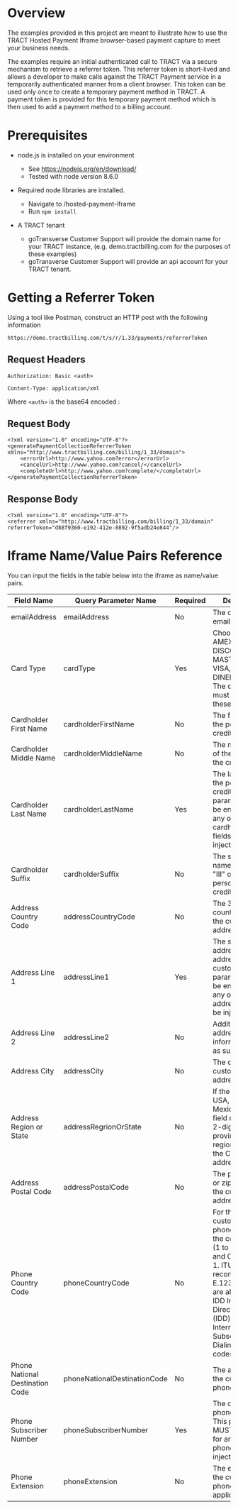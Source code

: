 # Overview
The examples provided in this project are meant to illustrate how to use the TRACT 
Hosted Payment Iframe browser-based payment capture to meet your business needs.

The examples require an initial authenticated call to TRACT via a secure mechanism to retrieve a 
referrer token. This referrer token is short-lived and allows a developer to make calls against the TRACT Payment
service in a temporarily authenticated manner from a client browser.  This token can be used only
once to create a temporary payment method in TRACT.  A payment token is provided for this temporary payment
method which is then used to add a payment method to a billing account.

# Prerequisites 
* node.js is installed on your environment

    * See https://nodejs.org/en/download/
    * Tested with node version 8.6.0 

* Required node libraries are installed.

    * Navigate to /hosted-payment-iframe
    * Run `npm install`

* A TRACT tenant

    * goTransverse Customer Support will provide the domain name for your TRACT instance, (e.g. demo.tractbilling.com for the purposes of these examples)
    * goTransverse Customer Support will provide an api account for your TRACT tenant.
    
    
# Getting a Referrer Token

Using a tool like Postman, construct an HTTP post with the following information

```https://demo.tractbilling.com/t/s/r/1.33/payments/referrerToken```


## Request Headers

```Authorization: Basic <auth>``` 

```Content-Type: application/xml```
    
   Where `<auth>` is the base64 encoded <your-username>:<your-password>

    
## Request Body
```
<?xml version="1.0" encoding="UTF-8"?>
<generatePaymentCollectionReferrerToken xmlns="http://www.tractbilling.com/billing/1_33/domain">
    <errorUrl>http://www.yahoo.com?error</errorUrl>
    <cancelUrl>http://www.yahoo.com?cancel/</cancelUrl>
    <completeUrl>http://www.yahoo.com?complete/</completeUrl>
</generatePaymentCollectionReferrerToken>        
```

## Response Body
```        
<?xml version="1.0" encoding="UTF-8"?>
<referrer xmlns="http://www.tractbilling.com/billing/1_33/domain" referrerToken="d88f9360-e192-412e-8892-9f5adb24e844"/> 
```


# Iframe Name/Value Pairs Reference
You can input the fields in the table below into the iframe as name/value pairs.

| Field Name                      | Query Parameter Name         | Required | Description                                                                                                                                                                                                                           |
|---------------------------------|------------------------------|----------|---------------------------------------------------------------------------------------------------------------------------------------------------------------------------------------------------------------------------------------|
| emailAddress                    | emailAddress                 | No       | The customer's email address.                                                                                                                                                                                                         |
| Card Type                       | cardType                     | Yes      | Choose one: AMEX, DISCOVER, MASTERCARD, VISA, DINERSCLUB. The credit card must be one of these types.                                                                                                                                 |
| Cardholder First Name           | cardholderFirstName          | No       | The first name of the person on the credit card.                                                                                                                                                                                      |
| Cardholder Middle Name          | cardholderMiddleName         | No       | The middle name of the person on the credit card.                                                                                                                                                                                     |
| Cardholder Last Name            | cardholderLastName           | Yes      | The last name of the person on the credit card. This parameter MUST be entered for any of the cardholder name fields to be injected.                                                                                                  |
| Cardholder Suffix               | cardholderSuffix             | No       | The suffix of the name, such as "III" or "Jr." of the person on the credit card.                                                                                                                                                      |
| Address Country Code            | addressCountryCode           | No       | The 3-digit ISO country code of the customer's address.                                                                                                                                                                               |
| Address Line 1                  | addressLine1                 | Yes      | The street address or postal address of the customer. This parameter MUST be entered for any of the address fields to be injected.                                                                                                    |
| Address Line 2                  | addressLine2                 | No       | Additional address information such as suite number.                                                                                                                                                                                  |
| Address City                    | addressCity                  | No       | The city of the customer's address.                                                                                                                                                                                                   |
| Address Region or State         | addressRegrionOrState        | No       | If the country is USA, Canada, or Mexico, then this field must be the 2-digit state, province, or region code of the Customer's address.                                                                                              |
| Address Postal Code             | addressPostalCode            | No       | The postal code or zip code for the customer's address.                                                                                                                                                                               |
| Phone Country Code              | phoneCountryCode             | No       | For the customer's phone number, the country code (1 to 3 digits). US and Canada are 1. ITU-T recommendations E.123 and E.164 are also called IDD International Direct Dialing (IDD) or International Subscriber Dialing (ISD) codes. |
| Phone National Destination Code | phoneNationalDestinationCode | No       | The area code for the customer's phone number.                                                                                                                                                                                        |
| Phone Subscriber Number         | phoneSubscriberNumber        | Yes      | The customer's phone number. This parameter MUST be entered for any of the phone fields to be injected.                                                                                                                               |
| Phone Extension                 | phoneExtension               | No       | The extension for the customer's phone number, if applicable.                                                                                                                                                                         |
